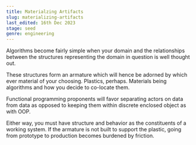 ```yaml
---
title: Materialzing Artifacts
slug: materializing-artifacts
last_edited: 16th Dec 2023
stage: seed
genre: engineering
---
```


Algorithms become fairly simple when your domain and the relationships between the structures representing the domain in question is well thought out.

These structures form an armature which will hence be adorned by which ever material of your choosing. Plastics, perhaps. Materials being algorithms and how you decide to co-locate them.

Functional programming proponents will favor separating actors on data from data as opposed to keeping them within discrete enclosed object as with OOP.

Either way, you must have structure and behavior as the constituents of a working system. If the armature is not built to support the plastic, going from prototype to production becomes burdened by friction.
